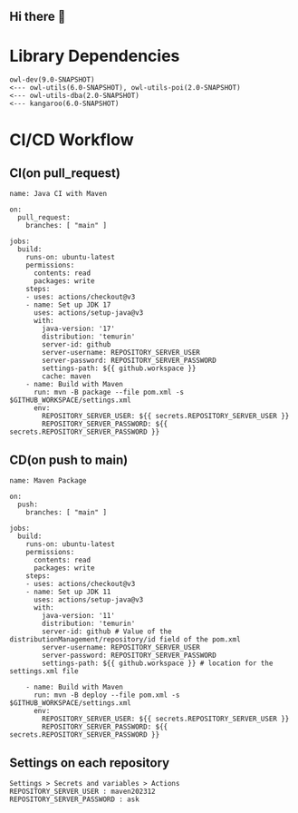 ## Hi there 👋

<!--

**Here are some ideas to get you started:**

🙋‍♀️ A short introduction - what is your organization all about?
🌈 Contribution guidelines - how can the community get involved?
👩‍💻 Useful resources - where can the community find your docs? Is there anything else the community should know?
🍿 Fun facts - what does your team eat for breakfast?
🧙 Remember, you can do mighty things with the power of [Markdown](https://docs.github.com/github/writing-on-github/getting-started-with-writing-and-formatting-on-github/basic-writing-and-formatting-syntax)
-->

# Library Dependencies
```
owl-dev(9.0-SNAPSHOT)
<--- owl-utils(6.0-SNAPSHOT), owl-utils-poi(2.0-SNAPSHOT)
<--- owl-utils-dba(2.0-SNAPSHOT)
<--- kangaroo(6.0-SNAPSHOT)
```

# CI/CD Workflow
## CI(on pull_request)
```
name: Java CI with Maven

on:
  pull_request:
    branches: [ "main" ]

jobs:
  build:
    runs-on: ubuntu-latest
    permissions:
      contents: read
      packages: write
    steps:
    - uses: actions/checkout@v3
    - name: Set up JDK 17
      uses: actions/setup-java@v3
      with:
        java-version: '17'
        distribution: 'temurin'
        server-id: github
        server-username: REPOSITORY_SERVER_USER
        server-password: REPOSITORY_SERVER_PASSWORD
        settings-path: ${{ github.workspace }}
        cache: maven
    - name: Build with Maven
      run: mvn -B package --file pom.xml -s $GITHUB_WORKSPACE/settings.xml
      env:
        REPOSITORY_SERVER_USER: ${{ secrets.REPOSITORY_SERVER_USER }}
        REPOSITORY_SERVER_PASSWORD: ${{ secrets.REPOSITORY_SERVER_PASSWORD }}
```
## CD(on push to main)
```
name: Maven Package

on:
  push:
    branches: [ "main" ]

jobs:
  build:
    runs-on: ubuntu-latest
    permissions:
      contents: read
      packages: write
    steps:
    - uses: actions/checkout@v3
    - name: Set up JDK 11
      uses: actions/setup-java@v3
      with:
        java-version: '11'
        distribution: 'temurin'
        server-id: github # Value of the distributionManagement/repository/id field of the pom.xml
        server-username: REPOSITORY_SERVER_USER
        server-password: REPOSITORY_SERVER_PASSWORD
        settings-path: ${{ github.workspace }} # location for the settings.xml file

    - name: Build with Maven
      run: mvn -B deploy --file pom.xml -s $GITHUB_WORKSPACE/settings.xml
      env:
        REPOSITORY_SERVER_USER: ${{ secrets.REPOSITORY_SERVER_USER }}
        REPOSITORY_SERVER_PASSWORD: ${{ secrets.REPOSITORY_SERVER_PASSWORD }}
```

## Settings on each repository
```
Settings > Secrets and variables > Actions
REPOSITORY_SERVER_USER : maven202312
REPOSITORY_SERVER_PASSWORD : ask
```
